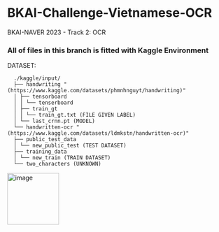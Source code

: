 # BKAI-Challenge-Vietnamese-OCR
BKAI-NAVER 2023 - Track 2: OCR
### All of files in this branch is fitted with Kaggle Environment
DATASET:

      ./kaggle/input/
      ├── handwriting "(https://www.kaggle.com/datasets/phmnhnguyt/handwriting)"
      │ ├── tensorboard
      │ │ └── tenserboard
      │ ├── train_gt
      │ │ └── train_gt.txt (FILE GIVEN LABEL)
      │ └── last_crnn.pt (MODEL)
      └── handwritten-ocr "(https://www.kaggle.com/datasets/ldmkstn/handwritten-ocr)"
      ├── public_test_data
      │ └── new_public_test (TEST DATASET)
      ├── training_data
      │ └── new_train (TRAIN DATASET)
      └── two_characters (UNKNOWN)
<img width="118" alt="image" src="https://github.com/caoduycp03/BKAI-Challenge-Vietnamese-OCR/assets/114968485/ae51c8d3-ed4e-4f00-8a04-82cdd0629b95">

